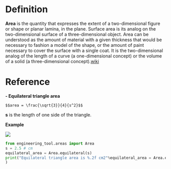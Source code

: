 # Definition
**Area** is the quantity that expresses the extent of a two-dimensional figure or shape or planar lamina, in the plane. Surface area is its analog on the two-dimensional surface of a three-dimensional object. Area can be understood as the amount of material with a given thickness that would be necessary to fashion a model of the shape, or the amount of paint necessary to cover the surface with a single coat. It is the two-dimensional analog of the length of a curve (a one-dimensional concept) or the volume of a solid (a three-dimensional concept).[wiki](https://en.wikipedia.org/wiki/Area)

# Reference
**- Equilateral triangle area**

	$$area = \frac{\sqrt{3}}{4}{s^2}$$ 
	
**s** is the length of one side of the triangle.

**Example**

![](https://upload.wikimedia.org/wikipedia/commons/9/96/Triangle.Equilateral.svg)
```python
from engineering_tool.areas import Area
s = 2.5 # cm
equilateral_area = Area.equilateral(s)
print("Equilateral triangle area is %.2f cm2"%equilateral_area = Area.equilateral(s)
)
```